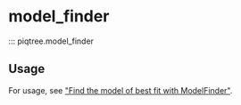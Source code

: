 # model_finder

::: piqtree.model_finder

## Usage

For usage, see ["Find the model of best fit with ModelFinder"](using_model_finder.md).
